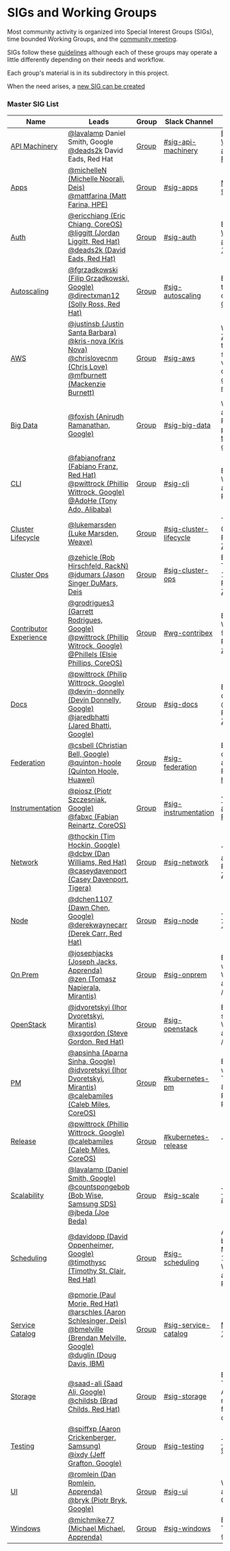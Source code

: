 # SIGs and Working Groups

Most community activity is organized into Special Interest Groups (SIGs),
time bounded Working Groups, and the [community meeting](communication.md#Meeting).
 
SIGs follow these [guidelines](governance.md) although each of these groups may operate a little differently
depending on their needs and workflow.

Each group's material is in its subdirectory in this project.

When the need arises, a [new SIG can be created](sig-creation-procedure.md)

### Master SIG List

| Name | Leads | Group | Slack Channel | Meetings |
|------|-------|-------|---------------|----------|
| [API Machinery](sig-api-machinery/README.md) | [@lavalamp](https://github.com/lavalamp) Daniel Smith, Google <br> [@deads2k](https://github.com/orgs/kubernetes/people/deads2k) David Eads, Red Hat| [Group](https://groups.google.com/forum/#!forum/kubernetes-sig-api-machinery) | [#sig-api-machinery](https://kubernetes.slack.com/messages/sig-api-machinery/) | [Every other Wednesday at 11:00 AM PST](https://staging.talkgadget.google.com/hangouts/_/google.com/kubernetes-sig) |
| [Apps](sig-apps/README.md) | [@michelleN (Michelle Noorali, Deis)](https://github.com/michelleN)<br>[@mattfarina (Matt Farina, HPE)](https://github.com/mattfarina) | [Group](https://groups.google.com/forum/#!forum/kubernetes-sig-apps) | [#sig-apps](https://kubernetes.slack.com/messages/sig-apps) | [Mondays 9:00AM PST](https://zoom.us/j/4526666954) |
| [Auth](sig-auth/README.md) | [@ericchiang (Eric Chiang, CoreOS)](https://github.com/orgs/kubernetes/people/ericchiang)<br> [@liggitt (Jordan Liggitt, Red Hat)](https://github.com/orgs/kubernetes/people/liggitt) <br> [@deads2k (David Eads, Red Hat)](https://github.com/orgs/kubernetes/people/deads2k) | [Group](https://groups.google.com/forum/#!forum/kubernetes-sig-auth) | [#sig-auth](https://kubernetes.slack.com/messages/sig-auth/) | Biweekly [Wednesdays at 1100 to 1200 PT](https://zoom.us/my/k8s.sig.auth) |
| [Autoscaling](sig-autoscaling/README.md) | [@fgrzadkowski (Filip Grządkowski, Google)](https://github.com/fgrzadkowski)<br> [@directxman12 (Solly Ross, Red Hat)](https://github.com/directxman12) | [Group](https://groups.google.com/forum/#!forum/kubernetes-sig-autoscaling) | [#sig-autoscaling](https://kubernetes.slack.com/messages/sig-autoscaling/) | Biweekly (or triweekly) on [Thurs at 0830 PT](https://plus.google.com/hangouts/_/google.com/k8s-autoscaling) |
| [AWS](sig-aws/README.md) | [@justinsb (Justin Santa Barbara)](https://github.com/justinsb)<br>[@kris-nova (Kris Nova)](https://github.com/kris-nova)<br>[@chrislovecnm (Chris Love)](https://github.com/chrislovecnm)<br>[@mfburnett (Mackenzie Burnett)](https://github.com/mfburnett) | [Group](https://groups.google.com/forum/#!forum/kubernetes-sig-aws) | [#sig-aws](https://kubernetes.slack.com/messages/sig-aws/) | We meet on [Zoom](https://zoom.us/my/k8ssigaws), and the calls are scheduled via the official [group mailing list](https://groups.google.com/forum/#!forum/kubernetes-sig-aws) |
| [Big Data](sig-big-data/README.md) | [@foxish (Anirudh Ramanathan, Google)](https://github.com/foxish)| [Group](https://groups.google.com/forum/#!forum/kubernetes-sig-big-data) | [#sig-big-data](https://kubernetes.slack.com/messages/sig-big-data/) | Wednesdays at 10am PST, link posted in [the official group](https://groups.google.com/forum/#!forum/kubernetes-sig-big-data). |
| [CLI](sig-cli/README.md) | [@fabianofranz (Fabiano Franz, Red Hat)](https://github.com/fabianofranz)<br>[@pwittrock (Phillip Wittrock, Google)](https://github.com/pwittrock)<br>[@AdoHe (Tony Ado, Alibaba)](https://github.com/AdoHe) | [Group](https://groups.google.com/forum/#!forum/kubernetes-sig-cli) | [#sig-cli](https://kubernetes.slack.com/messages/sig-cli) | Bi-weekly Wednesdays at 9:00 AM PT on [Zoom](https://zoom.us/my/sigcli) |
| [Cluster Lifecycle](sig-cluster-lifecycle/README.md) | [@lukemarsden (Luke Marsden, Weave)](https://github.com/lukemarsden) | [Group](https://groups.google.com/forum/#!forum/kubernetes-sig-cluster-lifecycle) | [#sig-cluster-lifecycle](https://kubernetes.slack.com/messages/sig-cluster-lifecycle) | Tuesdays at 09:00 AM PST on [Zoom](https://zoom.us/j/166836​624) |
| [Cluster Ops](sig-cluster-ops/README.md) | [@zehicle (Rob Hirschfeld, RackN)](https://github.com/zehicle) <br> [@jdumars (Jason Singer DuMars, Deis](https://github.com/jdumars) | [Group](https://groups.google.com/forum/#!forum/kubernetes-sig-cluster-ops) | [#sig-cluster-ops](https://kubernetes.slack.com/messages/sig-cluster-ops) | Biweekly on Thursday at 1:00 PM PST on [Zoom](https://zoom.us/j/297937771)|
| [Contributor Experience](sig-contribx/README.md) | [@grodrigues3 (Garrett Rodrigues, Google)](https://github.com/Grodrigues3) <br> [@pwittrock (Phillip Witrock, Google)](https://github.com/pwittrock) <br> [@Phillels (Elsie Phillips, CoreOS)](https://github.com/Phillels) | [Group](https://groups.google.com/forum/#!forum/kubernetes-wg-contribex) | [#wg-contribex](https://kubernetes.slack.com/messages/wg-contribex) | Biweekly Wednesdays 9:30 AM PST on [zoom](https://zoom.us/j/7658488911) |
| [Docs](sig-docs/README.md) | [@pwittrock (Philip Wittrock, Google)](https://github.com/pwittrock) <br> [@devin-donnelly (Devin Donnelly, Google)](https://github.com/devin-donnelly) <br> [@jaredbhatti (Jared Bhatti, Google)](https://github.com/jaredbhatti)| [Group](https://groups.google.com/forum/#!forum/kubernetes-sig-docs) | [#sig-docs](https://kubernetes.slack.com/messages/sig-docs) | Bi-weekly on Tuesdays @ 10:30AM PST on [Zoom](https://zoom.us/j/678394311) |
| [Federation](sig-federation/README.md) | [@csbell (Christian Bell, Google)](https://github.com/csbell) <br> [@quinton-hoole (Quinton Hoole, Huawei)](https://github.com/quinton-hoole) | [Group](https://groups.google.com/forum/#!forum/kubernetes-sig-federation) | [#sig-federation](https://kubernetes.slack.com/messages/sig-federation/) | Bi-weekly on Monday at 9:00 AM PST on [hangouts](https://plus.google.com/hangouts/_/google.com/ubernetes) |
| [Instrumentation](sig-instrumentation/README.md) | [@piosz (Piotr Szczesniak, Google)](https://github.com/piosz) <br> [@fabxc (Fabian Reinartz, CoreOS)](https://github.com/fabxc) | [Group](https://groups.google.com/forum/#!forum/kubernetes-sig-instrumentation) | [#sig-instrumentation](https://kubernetes.slack.com/messages/sig-instrumentation) | [Thursdays at 9.30 AM PST](https://zoom.us/j/5342565819) |
| [Network](sig-network/README.md) | [@thockin (Tim Hockin, Google)](https://github.com/thockin)<br> [@dcbw (Dan Williams, Red Hat)](https://github.com/dcbw)<br> [@caseydavenport (Casey Davenport, Tigera)](https://github.com/caseydavenport) | [Group](https://groups.google.com/forum/#!forum/kubernetes-sig-network) | [#sig-network](https://kubernetes.slack.com/messages/sig-network/) | Thursdays at 2:00 PM PST on [Zoom](https://zoom.us/j/5806599998) |
| [Node](sig-node/README.md) | [@dchen1107 (Dawn Chen, Google)](https://github.com/dchen1107)<br>[@derekwaynecarr (Derek Carr, Red Hat)](https://github.com/derekwaynecarr) | [Group](https://groups.google.com/forum/#!forum/kubernetes-sig-node) | [#sig-node](https://kubernetes.slack.com/messages/sig-node/) | [Tuesdays at 10:00 PT](https://plus.google.com/hangouts/_/google.com/sig-node-meetup?authuser=0) |
| [On Prem](sig-on-prem/README.md) | [@josephjacks (Joseph Jacks, Apprenda)](https://github.com/josephjacks) <br> [@zen (Tomasz Napierala, Mirantis)](https://github.com/zen)| [Group](https://groups.google.com/forum/#!forum/kubernetes-sig-on-prem) | [#sig-onprem](https://kubernetes.slack.com/messages/sig-onprem/) | Every two weeks on Wednesday at 9 PM PST / 12 PM EST |
| [OpenStack](sig-openstack/README.md) | [@idvoretskyi (Ihor Dvoretskyi, Mirantis)](https://github.com/idvoretskyi) <br> [@xsgordon (Steve Gordon, Red Hat)](https://github.com/xsgordon)| [Group](https://groups.google.com/forum/#!forum/kubernetes-sig-openstack) | [#sig-openstack](https://kubernetes.slack.com/messages/sig-openstack/) | Every second Wednesday at 5 PM PDT / 2 PM EDT |
| [PM](sig-pm/README.md) | [@apsinha (Aparna Sinha, Google)](https://github.com/apsinha) <br> [@idvoretskyi (Ihor Dvoretskyi, Mirantis)](https://github.com/idvoretskyi) <br> [@calebamiles (Caleb Miles, CoreOS)](https://github.com/calebamiles)| [Group](https://groups.google.com/forum/#!forum/kubernetes-pm) | [#kubernetes-pm](https://kubernetes.slack.com/messages/kubernetes-pm/) | Every two weeks on Tuesday 8:00 AM PST/4:00 PM UTC |
| [Release](sig-release/README.md) | [@pwittrock (Phillip Wittrock, Google)](https://github.com/pwittrock) <br> [@calebamiles (Caleb Miles, CoreOS)](https://github.com/calebamiles)| [Group](https://groups.google.com/forum/#!forum/kubernetes-sig-release) | [#kubernetes-release](https://kubernetes.slack.com/messages/C56HWQ0TH/) | TBD |
| [Scalability](sig-scalability/README.md) | [@lavalamp (Daniel Smith, Google)](https://github.com/lavalamp)<br>[@countspongebob (Bob Wise, Samsung SDS)](https://github.com/countspongebob)<br>[@jbeda (Joe Beda)](https://github.com/jbeda) | [Group](https://groups.google.com/forum/#!forum/kubernetes-sig-scale) | [#sig-scale](https://kubernetes.slack.com/messages/sig-scale/) | [Thursdays at 09:00 PT](https://zoom.us/j/989573207) |
| [Scheduling](sig-scheduling/README.md) | [@davidopp (David Oppenheimer, Google)](https://github.com/davidopp)<br>[@timothysc (Timothy St. Clair, Red Hat)](https://github.com/timothysc) | [Group](https://groups.google.com/forum/#!forum/kubernetes-sig-scheduling) | [#sig-scheduling](https://kubernetes.slack.com/messages/sig-scheduling/) | Alternate between Mondays at 1 PM PT and Wednesdays at 12:30 AM PT on [Zoom](https://zoom.us/zoomconference?m=rN2RrBUYxXgXY4EMiWWgQP6Vslgcsn86) |
| [Service Catalog](sig-service-catalog/README.md) | [@pmorie (Paul Morie, Red Hat)](https://github.com/pmorie) <br> [@arschles (Aaron Schlesinger, Deis)](github.com/arschles) <br> [@bmelville (Brendan Melville, Google)](https://github.com/bmelville) <br> [@duglin (Doug Davis, IBM)](https://github.com/duglin)| [Group](https://groups.google.com/forum/#!forum/kubernetes-sig-service-catalog) | [#sig-service-catalog](https://kubernetes.slack.com/messages/sig-service-catalog/) | [Mondays at 1 PM PST](https://zoom.us/j/7201225346) |
| [Storage](sig-storage/README.md) | [@saad-ali (Saad Ali, Google)](https://github.com/saad-ali)<br>[@childsb (Brad Childs, Red Hat)](https://github.com/childsb) | [Group](https://groups.google.com/forum/#!forum/kubernetes-sig-storage)  | [#sig-storage](https://kubernetes.slack.com/messages/sig-storage/) | Bi-weekly Thursdays 9 AM PST (or more frequently) on [Zoom](https://zoom.us/j/614261834) |
| [Testing](sig-testing/README.md) | [@spiffxp (Aaron Crickenberger, Samsung)](https://github.com/spiffxp)<br>[@ixdy (Jeff Grafton, Google)](https://github.com/ixdy) | [Group](https://groups.google.com/forum/#!forum/kubernetes-sig-testing) | [#sig-testing](https://kubernetes.slack.com/messages/sig-testing/) | [Tuesdays at 9:30 AM PT](https://zoom.us/j/553910341) |
| [UI](sig-ui/README.md) | [@romlein (Dan Romlein, Apprenda)](https://github.com/romlein)<br> [@bryk (Piotr Bryk, Google)](https://github.com/bryk) | [Group](https://groups.google.com/forum/#!forum/kubernetes-sig-ui) | [#sig-ui](https://kubernetes.slack.com/messages/sig-ui/) | Wednesdays at 4:00 PM CEST |
| [Windows](sig-windows/README.md) | [@michmike77 (Michael Michael, Apprenda)](https://github.com/michmike)| [Group](https://groups.google.com/forum/#!forum/kubernetes-sig-windows) | [#sig-windows](https://kubernetes.slack.com/messages/sig-windows) | Bi-weekly Tuesdays at 9:30 AM PT |

